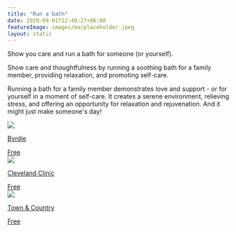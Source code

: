 ```yaml
---
title: "Run a bath"
date: 2020-09-01T12:49:27+06:00
featureImage: images/ma/placeholder.jpeg
layout: static
---
```


Show you care and run a bath for someone (or yourself).

Show care and thoughtfulness by running a soothing bath for a family member, providing relaxation, and promoting self-care.

Running a bath for a family member demonstrates love and support - or for yourself in a moment of self-care. It creates a serene environment, relieving stress, and offering an opportunity for relaxation and rejuvenation. And it might just make someone's day!

<a class="ma-link" href="https://www.byrdie.com/steps-to-create-the-perfect-bath-346964"><div class="ma-card ma-card-Community"><div class="ma-icon"><img src ="/images/icon-check.png"/></div><div class="ma-name"><p>Byrdie</p></div><div class="ma-paid-text"><span>Free </span></div></div></a><a class="ma-link" href="https://health.clevelandclinic.org/reasons-to-take-a-bath/"><div class="ma-card ma-card-Community"><div class="ma-icon"><img src ="/images/icon-check.png"/></div><div class="ma-name"><p>Cleveland Clinic</p></div><div class="ma-paid-text"><span>Free </span></div></div></a><a class="ma-link" href="https://www.townandcountrymag.com/style/beauty-products/a18673205/hot-baths-benefits/"><div class="ma-card ma-card-Community"><div class="ma-icon"><img src ="/images/icon-check.png"/></div><div class="ma-name"><p>Town & Country</p></div><div class="ma-paid-text"><span>Free </span></div></div></a>  

<br/><br/>






